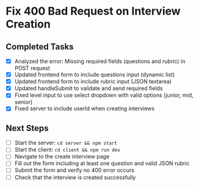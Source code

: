 # Fix 400 Bad Request on Interview Creation

## Completed Tasks
- [x] Analyzed the error: Missing required fields (questions and rubric) in POST request
- [x] Updated frontend form to include questions input (dynamic list)
- [x] Updated frontend form to include rubric input (JSON textarea)
- [x] Updated handleSubmit to validate and send required fields
- [x] Fixed level input to use select dropdown with valid options (junior, mid, senior)
- [x] Fixed server to include userId when creating interviews

## Next Steps
- [ ] Start the server: `cd server && npm start`
- [ ] Start the client: `cd client && npm run dev`
- [ ] Navigate to the create interview page
- [ ] Fill out the form including at least one question and valid JSON rubric
- [ ] Submit the form and verify no 400 error occurs
- [ ] Check that the interview is created successfully
